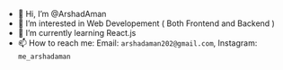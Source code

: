 - 👋 Hi, I’m @ArshadAman
- 👀 I’m interested in Web Developement ( Both Frontend and Backend )
- 🌱 I’m currently learning React.js
- 📫 How to reach me: Email: `arshadaman202@gmail.com`, Instagram: `me_arshadaman`

<!---
ArshadAman/ArshadAman is a ✨ special ✨ repository because its `README.md` (this file) appears on your GitHub profile.
You can click the Preview link to take a look at your changes.
--->
